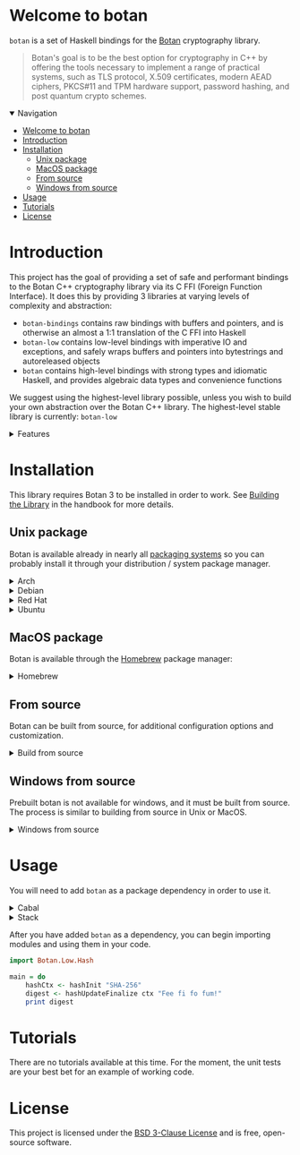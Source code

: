 # Welcome to botan

<!-- Badges (hackage, Haskell-CI)  -->

`botan` is a set of Haskell bindings for the [Botan](https://botan.randombit.net/) cryptography library.

> Botan's goal is to be the best option for cryptography in C++ by offering the tools necessary to implement a range of practical systems, such as TLS protocol, X.509 certificates, modern AEAD ciphers, PKCS#11 and TPM hardware support, password hashing, and post quantum crypto schemes.

<details open>

<summary>Navigation</summary>

- [Welcome to botan](#Welcome-to-botan)
- [Introduction](#Introduction)
- [Installation](#Installation)
    - [Unix package](#Unix-package)
    - [MacOS package](#MacOS-package)
    - [From source](#From-source)
    - [Windows from source](#Windows-from-source)
- [Usage](#Usage)
- [Tutorials](#Tutorials)
- [License](#License)

</details>

# Introduction

This project has the goal of providing a set of safe and performant bindings to the Botan C++ cryptography library via its C FFI (Foreign Function Interface). It does this by providing 3 libraries at varying levels of complexity and abstraction:

- `botan-bindings` contains raw bindings with buffers and pointers, and is otherwise an almost a 1:1 translation of the C FFI into Haskell
- `botan-low` contains low-level bindings with imperative IO and exceptions, and safely wraps buffers and pointers into bytestrings and autoreleased objects
- `botan` contains high-level bindings with strong types and idiomatic Haskell, and provides algebraic data types and convenience functions

We suggest using the highest-level library possible, unless you wish to build your own abstraction over the Botan C++ library. The highest-level stable library is currently: `botan-low`

<details>

<summary>Features</summary>

This library provides its bindings through the Botan C FFI, which does not currently cover the entire range of features available in C++. As such, it provides a sizeable yet limited subset of those features.

These bindings provide the following features:

- Random number generators
- Hashing and non-cryptographic checksums
- Message authentication codes
- Block, mode, and AEAD ciphers
- Password hashing and key derivation functions
- Hash- and time-based one-time passwords
- Post-quantum crypto schemes
- SRP6 password authenticated key exchange
- X.509 certificate systems (experimental)
- ZFEC forward error correction

> NOTE: This project includes efforts to expand this subset of features through a fork of the Botan C++ library - see [Enabling experimental support](#Enabling-experimental-support) for more details. This fork will be contributed back to the original library when it becomes sufficiently stable.
    
</details>

# Installation

This library requires Botan 3 to be installed in order to work. See [Building the Library](https://botan.randombit.net/handbook/building.html) in the handbook for more details.

## Unix package

Botan is available already in nearly all [packaging systems](https://repology.org/project/botan/versions) so you can probably install it through your distribution / system package manager.

<details><summary>Arch</summary>

> Untested.

```shell
pacman -S botan
# or maybe
pacman -S botan3
```
    
</details>

<details><summary>Debian</summary>

> Untested.

```shell
apt-get update
apt-get install botan
```

</details>

<details><summary>Red Hat</summary>

> Untested.

```shell
yum update
yum install botan
```

</details>

<details><summary>Ubuntu</summary>

> Untested.

```shell
sudo apt update
sudo apt install botan
```

</details>

## MacOS package

Botan is available through the [Homebrew](https://brew.sh/) package manager:

<details><summary>Homebrew</summary>

```shell
brew install botan
```

</details>

## From source

Botan can be built from source, for additional configuration options and customization.

<details><summary>Build from source</summary>

Botan’s build configuration is controlled by `configure.py`, and requires Python 3.x or later.

This works for most systems:

```shell
./configure.py [--prefix=/some/directory]
make
make install
```

If you wish to run unit tests before installation, run `make check` before `make install`.

On platforms that do not understand the `#!` convention for beginning script files, or that have Python installed in an unusual spot, you might need to prefix the `configure.py` command with `python3` or `/path/to/python`:

```shell
python3 ./configure.py [arguments]
```

The `make install` target has a default directory in which it will install Botan (typically `/usr/local`). You can override this by using the `--prefix` argument to `configure.py`, like so:

```shell
./configure.py --prefix=/botan [arguments]
```

Some features rely on third party libraries which your system might not have or that you might not want the resulting binary to depend on. For instance to enable `sqlite3` support, add `--with-sqlite3` to your invocation of `configure.py`.

```shell
./configure.py --with-sqlite3 [arguments]
```

</details>

## Windows from source

Prebuilt botan is not available for windows, and it must be built from source. The process is similar to building from source in Unix or MacOS.

<details><summary>Windows from source</summary>

> Untested.

You need to have a copy of Python installed, and have both Python and your chosen compiler in your path. Open a command shell (or the SDK shell), and run:

```shell
python3 configure.py --cc=msvc --os=windows
nmake
nmake check
nmake install
```

Alternately, starting in Botan 3.2, there is additionally support for using the ninja build tool as an alternative to nmake:

```shell
python3 configure.py --cc=msvc --os=windows --build-tool=ninja
ninja
ninja check
ninja install
```

For MinGW, use:

```shell
python3 configure.py --cc=gcc --os=mingw
make
```

By default the install target will be `C:\botan`; you can modify this with the `--prefix` option.

When building your applications, all you have to do is tell the compiler to look for both include files and library files in C:\botan, and it will find both. Or you can move them to a place where they will be in the default compiler search paths (consult your documentation and/or local expert for details).

</details>

# Usage

You will need to add `botan` as a package dependency in order to use it.

<details><summary>Cabal</summary>

This package is not yet available on hackage, so you'll have to add the repo to your `cabal.project` file using a `source-repository-package` stanza:

```
source-repository-package
    type: git
    location: git://github.com/apotheca/botan.git
    tag: [commit-hash]
```

Then, add it to your `[project].cabal` under the `build-depends` stanza:

```
build-depends:
    botan-low
```

If you installed botan in a non-standard location, you may need to specify where using `--extra-include-dirs` and `--extra-lib-dirs` flags:

```shell
cabal repl TARGET --extra-include-dirs /botan/include --extra-lib-dirs /botan/lib
```

You can add these flags permanently to your `cabal.project` or `cabal.project.local` file:

```
extra-include-dirs:
- /botan/include
extra-lib-dirs:
- /botan/lib
```

</details>

<details><summary>Stack</summary>

> Untested.

This package is not yet available on stackage, so you'll have to add the repo to your `stack.yaml` file under the `extra-deps` stanza:

```
extra-deps:
- github: apotheca/botan
  commit: [commit-hash]
```

Then, add it to your `package.yaml` file under the `dependencies` stanza:

```
dependencies:
- botan-low
```

If you installed botan in a non-standard location, you may need to specify where using `--extra-include-dirs` and `--extra-lib-dirs` flags:

```shell
stack repl TARGET --extra-include-dirs /botan/include --extra-lib-dirs /botan/lib
```

You can add these flags permanently to your `stack.yaml` or global `config.yaml` file:

```
extra-include-dirs:
- /botan/include
extra-lib-dirs:
- /botan/lib
```

</details>

After you have added `botan` as a dependency, you can begin importing modules and using them in your code.

```haskell
import Botan.Low.Hash

main = do
    hashCtx <- hashInit "SHA-256"
    digest <- hashUpdateFinalize ctx "Fee fi fo fum!"
    print digest
```

# Tutorials

There are no tutorials available at this time. For the moment, the unit tests are your best bet for an example of working code.

# License

This project is licensed under the [BSD 3-Clause License](https://github.com/apotheca/botan/blob/main/LICENSE) and is free, open-source software.
